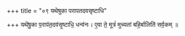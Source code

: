 +++
title = "०९ यथेषुका परापतदवसृष्टाधि"

+++
यथे॑षु॒का प॒राप॑त॒दव॑सृ॒ष्टाधि॒ धन्व॑नः। ए॒वा ते॒ मूत्रं॑ मुच्यतां बहि॒र्बालिति॑ सर्व॒कम् ॥